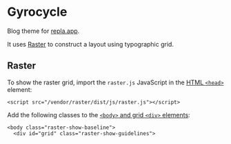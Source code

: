 # Gyrocycle

Blog theme for [repla.app](https://repla.app).

It uses [Raster](https://github.com/robenkleene/raster) to construct a layout using typographic grid.

## Raster

To show the raster grid, import the `raster.js` JavaScript in the [HTML `<head>`](_includes/head.html) element:

	<script src="/vendor/raster/dist/js/raster.js"></script>

Add the following classes to the [`<body>` and grid `<div>` elements](_layouts/default.html):

	<body class="raster-show-baseline">
	  <div id="grid" class="raster-show-guidelines">

